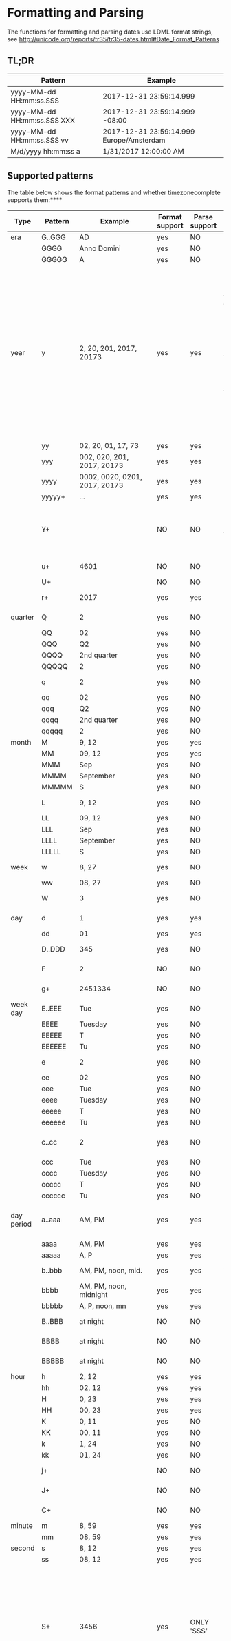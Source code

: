 # Formatting and Parsing

The functions for formatting and parsing dates use LDML format strings, see http://unicode.org/reports/tr35/tr35-dates.html#Date_Format_Patterns

## TL;DR

| Pattern | Example |
|---|---|
| yyyy-MM-dd HH:mm:ss.SSS | 2017-12-31 23:59:14.999 |
| yyyy-MM-dd HH:mm:ss.SSS XXX | 2017-12-31 23:59:14.999 -08:00 |
| yyyy-MM-dd HH:mm:ss.SSS vv | 2017-12-31 23:59:14.999 Europe/Amsterdam |
| M/d/yyyy hh:mm:ss a | 1/31/2017 12:00:00 AM |

## Supported patterns

The table below shows the format patterns and whether timezonecomplete supports them:****

| Type | Pattern | Example | Format support | Parse support | Description |
|---|---|---|---|---|---|
| era | G..GGG | AD | yes | NO | |
|  | GGGG | Anno Domini | yes | NO | |
|  | GGGGG | A | yes | NO | |
| year | y | 2, 20, 201, 2017, 20173 | yes | yes | Calendar year (numeric). In most cases the length of the y field specifies the minimum number of digits to display, zero-padded as necessary; more digits will be displayed if needed to show the full year. However, “yy” requests just the two low-order digits of the year, zero-padded as necessary. For most use cases, “y” or “yy” should be adequate. |
|  | yy | 02, 20, 01, 17, 73 | yes | yes |  |
|  | yyy | 002, 020, 201, 2017, 20173 | yes | yes | |
|  | yyyy | 0002, 0020, 0201, 2017, 20173 | yes | yes | |
|  | yyyyy+ | ... | yes | yes | |
|  | Y+ | | NO | NO | Year in “Week of Year” based calendars in which the year transition occurs on a week boundary |
|  | u+ | 4601 | NO | NO | Extended year (numeric) |
|  | U+ | | NO | NO | Cyclic year name |
|  | r+ | 2017 | yes | yes | Related Gregorian year (numeric) |
| quarter | Q | 2 | yes | NO | Quarter name/number |
|  | QQ | 02 | yes | NO | |
|  | QQQ | Q2 | yes | NO | |
|  | QQQQ | 2nd quarter | yes | NO | |
|  | QQQQQ | 2 | yes | NO | |
|  | q | 2 | yes | NO | Stand-alone quarter name/number |
|  | qq | 02 | yes | NO | |
|  | qqq | Q2 | yes | NO | |
|  | qqqq | 2nd quarter | yes | NO | |
|  | qqqqq | 2 | yes | NO | |
| month | M | 9, 12 | yes | yes | Month number/name |
|  | MM | 09, 12 | yes | yes | |
|  | MMM | Sep | yes | NO | |
|  | MMMM | September | yes | NO | |
|  | MMMMM | S |yes  | NO | |
|  | L | 9, 12 | yes | NO | Stand-alone month number/name |
|  | LL | 09, 12 | yes | NO | |
|  | LLL | Sep | yes | NO | |
|  | LLLL | September | yes | NO | |
|  | LLLLL | S | yes | NO | |
| week | w | 8, 27 | yes | NO | Week of Year (numeric) |
|  | ww | 08, 27 | yes | NO | |
|  | W | 3 | yes | NO | Week of Month (numeric) |
| day | d | 1 | yes | yes | Day of month (numeric) |
|  | dd | 01 | yes | yes | |
|  | D..DDD | 345 | yes | NO | Day of year (numeric) |
|  | F | 2 | NO | NO | Day of Week in Month (numeric) |
|  | g+ | 2451334 | NO | NO | Modified Julian day (numeric) |
| week day | E..EEE | Tue | yes | NO | Day of week name |
|  | EEEE | Tuesday | yes | NO | |
|  | EEEEE | T | yes | NO | |
|  | EEEEEE | Tu | yes | NO | |
|  | e | 2 | yes | NO | Local day of week number/name |
|  | ee | 02 | yes | NO | |
|  | eee | Tue | yes | NO | |
|  | eeee | Tuesday | yes | NO | |
|  | eeeee | T | yes | NO | |
|  | eeeeee | Tu | yes | NO | |
|  | c..cc | 2 | yes | NO | Stand-alone local day of week number/name |
|  | ccc | Tue | yes | NO | |
|  | cccc | Tuesday | yes | NO | |
|  | ccccc | T | yes | NO | |
|  | cccccc | Tu | yes | NO | |
| day period | a..aaa | AM, PM | yes | yes | AM, PM. Tip: use 'hh' and not 'HH' when specifying 'a+' or 'b+' |
|  | aaaa | AM, PM | yes | yes | |
|  | aaaaa | A, P | yes | yes | |
|  | b..bbb | AM, PM, noon, mid. | yes | yes | AM, PM, noon, midnight |
|  | bbbb | AM, PM, noon, midnight | yes | yes | |
|  | bbbbb | A, P, noon, mn | yes | yes | |
|  | B..BBB | at night | NO | NO | Flexible day periods (abbreviated) |
|  | BBBB | at night | NO | NO | Flexible day periods (wide) |
|  | BBBBB | at night | NO | NO | Flexible day periods (narrow) |
| hour | h | 2, 12 | yes | yes | hour of day, 1-12 |
|  | hh | 02, 12 | yes | yes | |
|  | H | 0, 23 | yes | yes | hour of day, 0-23 |
|  | HH | 00, 23 | yes | yes | |
|  | K | 0, 11 | yes | NO | hour of day, 0-11 |
|  | KK | 00, 11 | yes | NO | |
|  | k | 1, 24 | yes | NO | hour of day, 1-24 |
|  | kk | 01, 24 | yes | NO | |
|  | j+ |  | NO | NO | Reserved, should not be used |
|  | J+ |  | NO | NO | Reserved, should not be used |
|  | C+ |  | NO | NO | Reserved, should not be used |
| minute | m | 8, 59 | yes | yes | Minute |
|  | mm | 08, 59 | yes | yes | |
| second | s | 8, 12 | yes | yes | Second |
|  | ss | 08, 12 | yes | yes | |
|  | S+ | 3456 | yes | ONLY 'SSS' | Fractional Second (numeric). Truncates, like other numeric time fields, but in this case to the number of digits specified by the field length. (Example shows display using pattern SSSS for seconds value 12.34567). Use ss.SSS for displaying seconds.milliseconds |
|  | A+ | 69540000 | yes | NO | Milliseconds in day (numeric) |
| zone | z..zzz | PDT | yes | NO | The short specific non-location format |
|  | zzzz | Pacific Daylight Time | NO | NO | The long specific non-location format.  |
|  | Z..ZZZ | -0800 | yes | yes | The ISO8601 basic format with hours, minutes and optional seconds fields |
|  | ZZZZ | GMT-08:00 | yes | NO | The long localized GMT format. This is equivalent to the "OOOO" specifier. |
|  | ZZZZZ | Z, -08:00, -07:52:13 | yes | yes | The ISO8601 extended format with hours, minutes and optional seconds fields. The ISO8601 UTC indicator "Z" is used when local time offset is 0. |
|  | O | GMT-8 | yes | NO | The short localized GMT format. |
|  | OOOO | GMT-08:00 | yes | NO | The long localized GMT format |
|  | v | PT | NO | NO | The short generic non-location format. |
|  | vvvv | Pacific Time | NO | NO | The long generic non-location format. |
|  | V | uslax | NO | NO | deprecated |
|  | VV | America/Los_Angeles | yes | yes | The long time zone ID. |
|  | VVV | Los Angeles | NO | NO | The exemplar city (location) for the time zone |
|  | VVVV | Los Angeles Time | NO | NO | The generic location format.  |
|  | X | -08, +0530, Z | yes | yes | The same as x, plus "Z". |
|  | XX | -0800, Z | yes | yes | The same as xx, plus "Z". |
|  | XXX | -08:00, Z | yes | yes | The same as xxx, plus "Z". |
|  | XXXX | -0800, -075258, Z | NO | yes | The same as xxx, plus "Z". |
|  | XXXXX | -0800, -07:52:58, Z | NO | yes | The same as xxx, plus "Z". |
|  | x | -08, +0530 | yes | yes | The ISO8601 basic format with hours field and optional minutes field. |
|  | xx | -0800 | yes | yes | The ISO8601 basic format with hours and minutes fields. |
|  | xxx | -08:00 | yes | yes | The ISO8601 extended format with hours and minutes fields. |
|  | xxxx | -0800, -075258 | NO | yes | The ISO8601 basic format with hours, minutes and optional seconds fields. |
|  | xxxxx | -0800, -07:52:58 | NO | yes | The ISO8601 extended format with hours, minutes and optional seconds fields |
